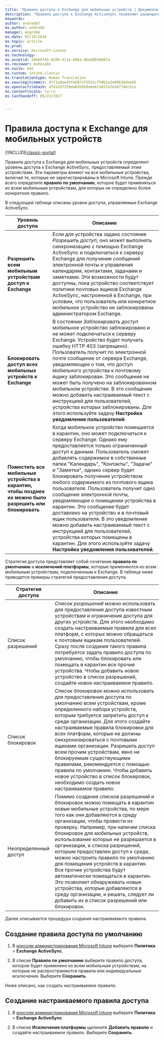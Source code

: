 ```yaml
---
title: "Правила доступа к Exchange для мобильных устройств | Документы Майкрософт"
description: "Правила доступа к Exchange ActiveSync позволяют разрешать или запрещать подключение устройств к EAS."
keywords: 
author: andredm7
ms.author: andredm
manager: angrobe
ms.date: 07/19/2016
ms.topic: article
ms.prod: 
ms.service: microsoft-intune
ms.technology: 
ms.assetid: 208b9f45-02d9-413a-b86a-8bad9b5008fa
ms.reviewer: muhosabe
ms.suite: ems
ms.custom: intune-classic
ms.translationtype: Human Translation
ms.sourcegitcommit: 9ff1adae93fe6873f5551cf58b1a2e89638dee85
ms.openlocfilehash: 47d1437159da85b958e6e6fa91fa743d7746c5ce
ms.contentlocale: ru-ru
ms.lasthandoff: 05/23/2017


---
```


# <a name="exchange-access-rules-for-mobile-devices"></a>Правила доступа к Exchange для мобильных устройств

[!INCLUDE[classic-portal](../includes/classic-portal.md)]

Правила доступа к Exchange для мобильных устройств определяют уровень доступа к Exchange ActiveSync, предоставляемый этим устройствам. Эти параметры влияют на все мобильные устройства, включая те, которые не зарегистрированы в Microsoft Intune. Прежде всего определите **правило по умолчанию**, которое будет применяться ко всем мобильным устройствам, для которых не определено более конкретное правило.

В следующей таблице описаны уровни доступа, управляемые Exchange ActiveSync.

|Уровень доступа|Описание|
|----------------|---------------|
|**Разрешить всем мобильным устройствам доступ к Exchange**|Если для устройства задано состояние *Разрешить доступ*, оно может выполнять синхронизацию с помощью Exchange ActiveSync и подключаться к серверу Exchange для получения сообщений электронной почты и управления календарем, контактами, задачами и заметками. Эти возможности будут доступны, пока устройство соответствует политике почтовых ящиков Exchange ActiveSync, настроенной в Exchange, при условии, что пользователь или конкретное мобильное устройство не заблокированы администратором Exchange.|
|**Блокировать доступ всех мобильных устройств к Exchange**|В состоянии *Заблокировать доступ* мобильное устройство заблокировано и не может подключаться к серверу Exchange. Устройство будет получать ошибку HTTP 403 (запрещено). Пользователь получит по электронной почте сообщение от сервера Exchange, уведомляющее о том, что доступ мобильного устройства к почтовому ящику заблокирован. Это сообщение не может быть получено на заблокированном мобильном устройстве. В это сообщение можно добавить настраиваемый текст с инструкцией для пользователей, устройства которых заблокированы. Для этого используйте задачу **Настройка уведомления пользователей**. |
|**Поместить все мобильные устройства в карантин, чтобы позднее их можно было разрешить или блокировать**|Когда мобильное устройство помещается в карантин, оно может подключаться к серверу Exchange. Однако ему предоставляется только ограниченный доступ к данным. Пользователь сможет добавлять содержимое в собственные папки "Календарь", "Контакты", "Задачи" и "Заметки", однако сервер будет блокировать получение устройством любого содержимого из почтового ящика пользователя. Пользователь получит одно сообщение электронной почты, уведомляющее о помещении устройства в карантин. Это сообщение будет доставлено на устройство и в почтовый ящик пользователя. В это уведомление можно добавить настраиваемый текст с инструкцией для пользователей, устройства которых помещены в карантин. Для этого используйте задачу **Настройка уведомления пользователей**.|

Стратегия доступа представляет собой сочетание **правила по умолчанию** и **исключений платформы**, которые применяются ко всем мобильным устройствам, подключенным к Exchange. В таблице ниже приводятся примеры стратегий предоставления доступа.

|Стратегия доступа|Описание|
|-------------------|---------------|
|Список разрешений|*Список разрешений* можно использовать для предоставления доступа известным устройствам и ограничения доступа для других устройств. Для этого необходимо создать настраиваемые правила для всех платформ, с которых можно обращаться к почтовым ящикам пользователей. Сразу после создания такого правила потребуется задать правило доступа по умолчанию, чтобы блокировать или помещать в карантин все прочие устройства. Чтобы добавить новое устройство в список разрешений, создайте новое настраиваемое правило.|
|Список блокировок|*Список блокировок* можно использовать для предоставления доступа по умолчанию всем устройствам, кроме определенного набора устройств, которым требуется запретить доступ к среде организации. Для этого создайте настраиваемые правила блокировки для всех платформ, которые не должны синхронизироваться с почтовыми ящиками организации. Разрешить доступ всем прочим устройствам, явно не блокируемым существующими правилами, рекомендуется с помощью правила по умолчанию. Чтобы добавить новое устройство в список блокировок, необходимо создать новое настраиваемое правило.|
|Неопределенный доступ|Помимо создания списков разрешений и блокировок можно помещать в карантин новые мобильные устройства, по мере того как они добавляются в среду организации, чтобы провести их проверку. Например, при наличии списка блокировок для мобильных устройств, использование которых не разрешается в организации, и списка разрешений, которым предоставлен доступ к среде, можно настроить правило по умолчанию для помещения устройств в карантин. Все прочие устройства будут автоматически помещаться в карантин. Это позволяет обнаруживать новые устройства, которые добавляются в среду организации, и решать, следует ли добавить их в список разрешений или блокировок.|
Далее описывается процедура создания настраиваемого правила.

## <a name="create-a-default-access-rule"></a>Создание правила доступа по умолчанию

1.  В [консоли администрирования Microsoft Intune](https://manage.microsoft.com) выберите **Политика** &gt; **Exchange ActiveSync**.

2.  В списке **Правило по умолчанию** выберите правило доступа, которое будет применено ко всем мобильным устройствам, на которые не распространяются правила или индивидуальные исключения. Выберите **Сохранить**.

Ниже описано, как создать настраиваемое правило.

## <a name="create-a-custom-access-rule"></a>Создание настраиваемого правила доступа

1. В [консоли администрирования Microsoft Intune](https://manage.microsoft.com) выберите **Политика** &gt; **Exchange ActiveSync**.

2.  В списке **Исключения платформы** щелкните **Добавить правило** и создайте настраиваемое правило. Выберите **Сохранить**.


